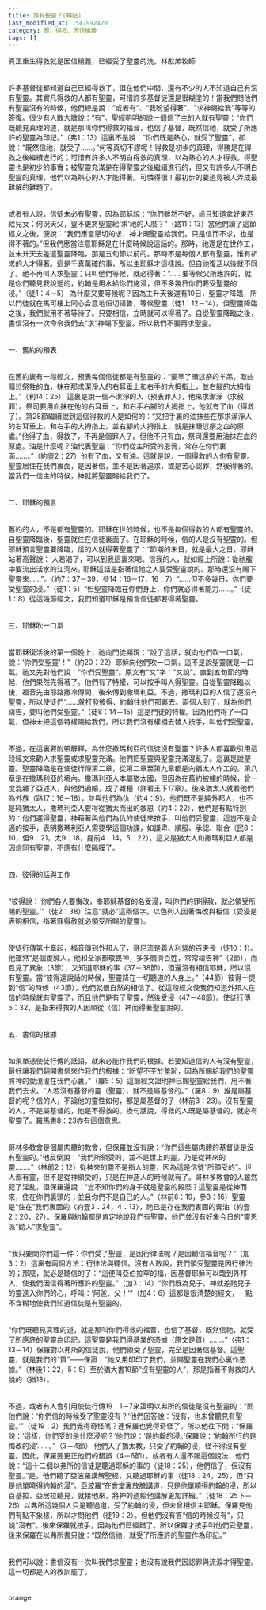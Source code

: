 ```yaml
---
title: 誰有聖靈？(轉貼)
last_modified_at: 1547992420
category: 罪、得救、因信稱義
tags: []
---
```


<p>真正重生得救就是因信稱義，已經受了聖靈的洗。<!--more-->林獻羔牧師 <br/><br/><br/>許多基督徒都知道自己已經得救了，但在他們中間，還有不少的人不知道自己有沒有聖靈。其實凡得救的人都有聖靈，可惜許多基督徒還是很糊塗的！當我們問他們有聖靈沒有的時候，他們總是說：“或者有”、“我盼望得著”、“求神賜給我”等等的答復。很少有人敢大膽說：“有”。聖經明明的說一個信了主的人就有聖靈：“你們既聽見真理的道，就是那叫你們得救的福音，也信了基督，既然信祂，就受了所應許的聖靈為印記。”（弗1：13）這裏不是說：“你們既是熱心，就受了聖靈”，卻說：“既然信祂，就受了……。”何等真切不謬呢！得救是初步的真理，得勝是在得救之後繼續進行的；可惜有許多人不明白得救的真理，以為熱心的人才得救。得聖靈也是初步的事實；被聖靈充滿是在得聖靈之後繼續進行的，但又有許多人不明白聖靈的真理，他們以為熱心的人才能得著。可憐得很！最初步的要道竟被人弄成最難解的難題了。 <br/><br/><br/>或者有人說，信徒未必有聖靈，因為耶穌說：“你們雖然不好，尚且知道拿好東西給兒女；何況天父，豈不更將聖靈給‘求’祂的人麼？”（路11：13）當他們讀了這節經文之後，便說：“我們應當懇切的求，神才賜聖靈給我們。只是信而不求，也是得不著的。”但我們應當注意耶穌是在什麼時候說這話的。那時，祂還是在世作工，並未升天去差遣聖靈降臨，那是五旬節以前的。那時不是每個人都有聖靈，惟有祈求的人才得著。這是千真萬確的事，所以主耶穌才這樣說。但自祂復活以後就不同了。祂不再叫人求聖靈；只叫他們等候，就必得著：“……要等候父所應許的，就是你們聽見我說過的，約翰是用水給你們施浸，但不多幾日你們要受聖靈的浸。”（徒1：4－5） 為什麼又要等候呢？因為主升天後還有10日，聖靈才降臨，所以門徒就在馬可樓上同心合意地恒切禱告，等候聖靈（徒1：12－14）。但聖靈降臨之後，我們就用不著等待了。只要相信，立時就可以得著了。自從聖靈降臨之後，書信沒有一次命令我們去“求”神賜下聖靈。所以我們不要再求聖靈。 <br/><br/><br/>一、舊約的預表 <br/><br/><br/>在舊約裏有一段經文，預表每個信徒都是有聖靈的：“要宰了贖愆祭的羊羔，取些贖愆祭牲的血，抹在那求潔淨人的右耳垂上和右手的大拇指上，並右腳的大拇指上。”（利14：25） 這裏是說一個不潔淨的人（預表罪人），他來求潔淨（求赦罪）。祭司要用血抹在他的右耳垂上，和右手右腳的大拇指上，他就有了血（得救了）。第28節繼續說到這個得救的人是如何的：“又把手裏的油抹些在那求潔淨人的右耳垂上，和右手的大拇指上，並右腳的大拇指上，就是抹贖愆祭之血的原處。”他得了血，得救了，不再是個罪人了。但他不只有血，祭司還要用油抹在血的原處。油是什麼呢？油代表聖靈：“你們從主所受的恩膏，常存在你們裏面……。”（約壹2：27）他有了血，又有油。這就是說，一個得救的人也有聖靈。聖靈居住在我們裏面，是因著信，並不是因著追求，或是苦心認罪，然後得著的。當我們一信主的時候，神就將聖靈賜給我們了。 <br/><br/><br/>二、耶穌的預言 <br/><br/><br/>舊約的人，不是都有聖靈的。耶穌在世的時候，也不是每個得救的人都有聖靈的。自聖靈降臨後，聖靈就住在信徒裏面了。在耶穌的時候，信的人是沒有聖靈的。但耶穌預言聖靈要降臨，信的人就得著聖靈了：“節期的末日，就是最大之日，耶穌站著高聲說：‘人若渴了，可以到我這裏來喝。信我的人，就如經上所說：從祂腹中要流出活水的江河來。’耶穌這話是指著信祂之人要受聖靈說的。那時還沒有賜下聖靈來……”。（約7：37－39，參14：16－17，16：7）“……但不多幾日，你們要受聖靈的浸。”（徒1：5）“但聖靈降臨在你們身上，你們就必得著能力……。”（徒1：8）從這幾節經文，我們知道耶穌是預言信徒都要得著聖靈。 <br/><br/><br/>三、耶穌吹一口氣 <br/><br/><br/>當耶穌復活後的第一個晚上，祂向門徒顯現：“說了這話，就向他們吹一口氣，說：‘你們受聖靈’！”（約20：22）耶穌向他們吹一口氣，這不是說聖靈就是一口氣。祂又先對他們說：“你們受聖靈”。原文有“又”字：“又說”。直到五旬節的時候，他們果然先得著了。他們有了特權，可以按手叫人得聖靈。自從聖靈降臨以後，福音先由耶路撒冷傳開，後來傳到撒瑪利亞。不過，撒瑪利亞的人信了還沒有聖靈，所以使徒們“……就打發彼得、約翰往他們那裏去。兩個人到了，就為他們禱告，要叫他們受聖靈。”（徒8：14－15）這是門徒的特權。因為他們得了一口氣，但神未把這個特權賜給我們，所以我們沒有權柄去替人按手，叫他們受聖靈。 <br/><br/><br/>不過，在這裏要附帶解釋，為什麼撒瑪利亞的信徒沒有聖靈？許多人都喜歡引用這段經文來勸人求聖靈或求聖靈充滿。他們把聖靈與聖靈充滿混亂了。這裏是說聖靈。聖靈降臨是在使徒行傳第二章，從第二章至第九章都是向猶太人作工的。第八章是在撒瑪利亞的境內。撒瑪利亞人本屬猶太國，但因為在舊約被擄的時候，曾一度混雜了亞述人，與他們通婚，成了雜種（詳看王下17章）。後來猶太人就看他們為外族（路17：16－18），並與他們為仇（約4：9）。他們既不是純外邦人，也不是純猶太人，撒瑪利亞人要得從猶太而出的救恩（約4：22），他們是有點特別的：他們遲得聖靈，神藉著與他們為仇的使徒來按手，叫他們受聖靈，這豈不是合適的按手，表明撒瑪利亞人需要學這個功課，如謙卑、順服、承認、聯合（民8：10，但9：21，太9：18，提前4：14，5：22）。這又是猶太人和撒瑪利亞人都是因信同有聖靈，不應有什麼隔膜了。 <br/><br/><br/>四、彼得的話與工作 <br/><br/><br/>“彼得說：‘你們各人要悔改，奉耶穌基督的名受浸，叫你們的罪得赦，就必領受所賜的聖靈。’”（徒2：38）注意“就必”這兩個字。以色列人因著悔改與相信（受浸是表明相信，指著罪得赦就必領受所賜的聖靈）。 <br/><br/><br/>使徒行傳第十章起，福音傳到外邦人了，哥尼流是義大利營的百夫長（徒10：1）。他雖然“是個虔誠人，他和全家都敬畏神，多多賙濟百姓，常常禱告神”（2節），而且見了異象（3節），又知道耶穌的事（37－38節），但還沒有相信耶穌，所以沒有聖靈。當“彼得還說話的時候，聖靈降在一切聽道的人身上。”（44節）彼得一提到“信”的時候（43節），他們就很自然的相信了。從這段經文使我們知道外邦人在信的時候就有聖靈了，而且他們是有了聖靈，然後受浸（47－48節）。使徒行傳5：32，是指未得救的人因順從（信）神而得著聖靈說的。 <br/><br/><br/>五、書信的根據 <br/><br/><br/>如果單憑使徒行傳的話語，就未必能作我們的根據。若要知道信的人有沒有聖靈，最好讓我們翻開書信來作我們的根據：“盼望不至於羞恥，因為所賜給我們的聖靈將神的愛澆灌在我們心裏。”（羅5：5）這節經文證明神已賜聖靈給我們，用不著我們去求。“人若沒有基督的靈（聖靈），就不是屬基督的。”（羅8：9）誰是屬基督的呢？信的人，不論他的靈性如何，都是屬基督的了（林前3：23）。沒有聖靈的人，不是屬基督的，他是不得救的。換句話說，得救的人既是屬基督的，就必有聖靈了。羅馬書8：23亦有這個意思。 <br/><br/><br/>哥林多教會是個屬肉體的教會，但保羅並沒有說：“你們這些屬肉體的基督徒是沒有聖靈的。”他反倒說：“我們所領受的，並不是世上的靈，乃是從神來的靈……。”（林前2：12）從神來的靈不是指人的靈，因為這是信徒“所領受的”。世人都有靈，但不是從神領受的，只是在神造人的時候就有了。哥林多教會的人雖然犯了淫亂，但保羅還說：“豈不知你們的身子就是聖靈的殿麼？這聖靈是從神而來，住在你們裏頭的；並且你們不是自己的人。”（林前6：19，參3：16）聖靈是“住在”我們裏面的（約壹3：24，4：13），祂已是存在我們裏面的膏油（約壹2：20，27）。保羅與約翰都是肯定地說我們有聖靈，他們並沒有好象今日的“靈恩派”勸人“求聖靈”。 <br/><br/><br/>“我只要問你們這一件：你們受了聖靈，是因行律法呢？是因聽信福音呢？”（加3：2）這裏有兩個方法：行律法與聽信。沒有人敢說，我們領受聖靈是因行律法的；那麼，就必是聽信的了：“這便叫亞伯拉罕的福，因基督耶穌可以臨到外邦人，使我們因信得著所應許的聖靈。”（加3：14）“你們既為兒子，神就差祂兒子的靈進入你們的心，呼叫：‘阿爸、父！’”（加4：6）這都是很清楚的經文，一點不含糊地使我們知道信徒是有聖靈的。 <br/><br/><br/>“你們既聽見真理的道，就是那叫你們得救的福音，也信了基督，既然信祂，就受了所應許的聖靈為印記。這聖靈是我們得基業的憑據（原文是質）……。”（弗1：13－14）保羅對以弗所的信徒說，他們領受了聖靈，完全是因著信基督。這聖靈，就是我們的“質”——保證：“祂又用印印了我們，並賜聖靈在我們心裏作憑據。”（林後1：22，5：5）至於猶大書19節“沒有聖靈的人”，那是指著不得救的人說的（猶18）。 <br/><br/><br/>不過，或者有人會引用使徒行傳19：1－7來證明以弗所的信徒是沒有聖靈的：“問他們說：‘你們信的時候受了聖靈沒有？’他們回答說：‘沒有，也未曾聽見有聖靈。’”（徒19：2）我們覺得奇怪嗎？連保羅也覺得奇怪了。所以他往下問：“保羅說：‘這樣，你們受的是什麼浸呢？’他們說：‘是約翰的浸。’保羅說：‘約翰所行的是悔改的浸’……。”（3－4節） 他們入了猶太教，只受了約翰的浸，怪不得沒有聖靈。因此，保羅要更正他們的錯誤（4－6節）。或者有人還不服這個說法，他們說：“這十二個以弗所的信徒是聽過耶穌的事的（徒18：25），他們信了，但沒有聖靈。”是，他們聽了亞波羅講解聖經，又聽過耶穌的事（徒18：24，25），但“只是他單曉得約翰的浸”。亞波羅“在會堂裏放膽講道，只是他單曉得約翰的浸，所以百基拉、亞居拉聽見，就接他來，將神的道給他講解更加詳細。”（徒18：25下－26）以弗所這幾個人只是聽過道，受了約翰的浸，但未曾相信主耶穌。保羅見他們有點不象樣，所以才問他們（徒19：2）。但他們沒有答“信的時候沒有”，只說“沒有”。後來保羅就按手，因為他們已經錯了。所以保羅才按手叫他們受聖靈，後來保羅在以弗所書只說：“既然信祂，就受了所應許的聖靈作為印記。” <br/><br/><br/>我們可以說：書信沒有一次叫我們求聖靈；也沒有說我們因認罪與流淚才得聖靈。這一切都是人的教訓罷了。<br/><br/><br/>orange</p>